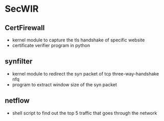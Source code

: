 # SecWIR
## CertFirewall
- kernel module to capture the tls handshake of specific website
- certificate verifier program in python
## synfilter
- kernel module to redirect the syn packet of tcp three-way-handshake nfq
- program to extract window size of the syn packet
## netflow
- shell script to find out the top 5 traffic that goes through the network
